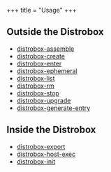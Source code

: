 +++
title = "Usage"
+++

## Outside the Distrobox

- [distrobox-assemble](@/usage/distrobox-assemble.md)
- [distrobox-create](@/usage/distrobox-create.md)
- [distrobox-enter](@/usage/distrobox-enter.md)
- [distrobox-ephemeral](@/usage/distrobox-ephemeral.md)
- [distrobox-list](@/usage/distrobox-list.md)
- [distrobox-rm](@/usage/distrobox-rm.md)
- [distrobox-stop](@/usage/distrobox-stop.md)
- [distrobox-upgrade](@/usage/distrobox-upgrade.md)
- [distrobox-generate-entry](@/usage/distrobox-generate-entry.md)

## Inside the Distrobox

- [distrobox-export](@/usage/distrobox-export.md)
- [distrobox-host-exec](@/usage/distrobox-host-exec.md)
- [distrobox-init](@/usage/distrobox-init.md)

